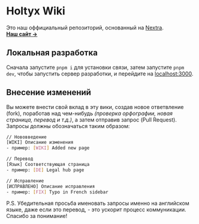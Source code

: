 # Holtyx Wiki 
Это наш оффициальный репозиторий, основанный на [Nextra](https://nextra.site/).  
[**Наш сайт →**](https://wiki.holtyx.com)

## Локальная разработка
Сначала запустите `pnpm i` для установки связи,
затем запустите `pnpm dev`, чтобы запустить сервер разработки, и перейдите на [localhost:3000](localhost:3000).

## Внесение изменений
Вы можете внести свой вклад в эту вики, создав новое ответвление (fork), поработав над чем-нибудь *(проверка орфографии, новая страница, перевод и т.д.)*, а затем отправив запрос (Pull Request).
Запросы должны обозначаться таким образом:
```bash
// Нововведение 
[WIKI] Описание изменения
- пример: [WIKI] Added new page

// Перевод
[Язык] Соответствующая страница
- пример: [DE] Legal hub page

// Исправление
[ИСПРАВЛЕНО] Описание исправления
- пример: [FIX] Typo in French sidebar
```
P.S. Убедительная просьба именовать запросы именно на английском языке, даже если это перевод, - это ускорит процесс коммуникации. Спасибо за понимание!
